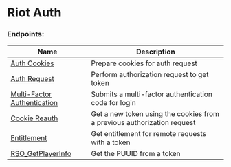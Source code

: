 <!--

This file is automatically generated!
Do not edit it directly!
See https://github.com/techchrism/valorant-api-docs/blob/trunk/contributing.md for more information.

-->

# Riot Auth

### Endpoints:
|Name|Description|
|---|---|
|[Auth Cookies](POST%20Auth%20Cookies.md)|Prepare cookies for auth request|
|[Auth Request](PUT%20Auth%20Request.md)|Perform authorization request to get token  |
|[Multi-Factor Authentication](PUT%20Multi-Factor%20Authentication.md)|Submits a multi-factor authentication code for login|
|[Cookie Reauth](GET%20Cookie%20Reauth.md)|Get a new token using the cookies from a previous authorization request  |
|[Entitlement](POST%20Entitlement.md)|Get entitlement for remote requests with a token|
|[RSO_GetPlayerInfo](GET%20RSO_GetPlayerInfo.md)|Get the PUUID from a token|

